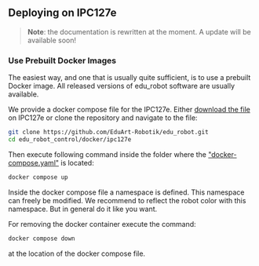 ## Deploying on IPC127e

> **Note**: the documentation is rewritten at the moment. A update will be available soon!

### Use Prebuilt Docker Images

The easiest way, and one that is usually quite sufficient, is to use a prebuilt Docker image. All released versions of edu_robot software are usually available. 

We provide a docker compose file for the IPC127e. Either [download the file](docker/ipc127e/docker-compose.yaml) on IPC127e or clone the repository and navigate to the file:

```bash
git clone https://github.com/EduArt-Robotik/edu_robot.git
cd edu_robot_control/docker/ipc127e
```

Then execute following command inside the folder where the ["docker-compose.yaml"](docker/ipc127e/docker-compose.yaml) is located:

```bash
docker compose up
```

Inside the docker compose file a namespace is defined. This namespace can freely be modified. We recommend to reflect the robot color with this namespace. But in general do it like you want.

For removing the docker container execute the command:

```bash
docker compose down
```

at the location of the docker compose file.